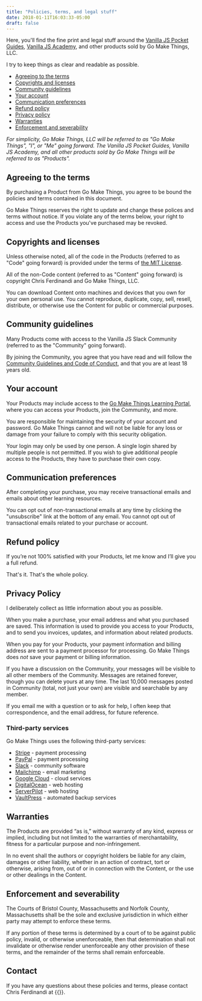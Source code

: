 ```yaml
---
title: "Policies, terms, and legal stuff"
date: 2018-01-11T16:03:33-05:00
draft: false
---
```


Here, you'll find the fine print and legal stuff around the [Vanilla JS Pocket Guides](https://vanillajsguides.com), [Vanilla JS Academy](https://vanillajsacademy.com), and other products sold by Go Make Things, LLC.

I try to keep things as clear and readable as possible.

- [Agreeing to the terms](#agreeing-to-the-terms)
- [Copyrights and licenses](#copyrights-and-licenses)
- [Community guidelines](#community-guidelines)
- [Your account](#your-account)
- [Communication preferences](#communication-preferences)
- [Refund policy](#refund-policy)
- [Privacy policy](#privacy-policy)
- [Warranties](#warranties)
- [Enforcement and severability](#enforcement-and-severability)

*For simplicity, Go Make Things, LLC will be referred to as "Go Make Things", "I", or "Me" going forward. The Vanilla JS Pocket Guides, Vanilla JS Academy, and all other products sold by Go Make Things will be referred to as "Products".*



## Agreeing to the terms

By purchasing a Product from Go Make Things, you agree to be bound the policies and terms contained in this document.

Go Make Things reserves the right to update and change these polices and terms without notice. If you violate any of the terms below, your right to access and use the Products you've purchased may be revoked.



## Copyrights and licenses

Unless otherwise noted, all of the code in the Products (referred to as "Code" going forward) is provided under the terms of [the MIT License](/mit).

All of the non-Code content (referred to as "Content" going forward) is copyright Chris Ferdinandi and Go Make Things, LLC.

You can download Content onto machines and devices that you own for your own personal use. You cannot reproduce, duplicate, copy, sell, resell, distribute, or otherwise use the Content for public or commercial purposes.



## Community guidelines

Many Products come with access to the Vanilla JS Slack Community (referred to as the "Community" going forward).

By joining the Community, you agree that you have read and will follow the [Community Guidelines and Code of Conduct](/community-guidelines/), and that you are at least 18 years old.



## Your account

Your Products may include access to the [Go Make Things Learning Portal](https://courses.gomakethings.com), where you can access your Products, join the Community, and more.

You are responsible for maintaining the security of your account and password. Go Make Things cannot and will not be liable for any loss or damage from your failure to comply with this security obligation.

Your login may only be used by one person. A single login shared by multiple people is not permitted. If you wish to give additional people access to the Products, they have to purchase their own copy.



## Communication preferences

After completing your purchase, you may receive transactional emails and emails about other learning resources.

You can opt out of non-transactional emails at any time by clicking the "unsubscribe" link at the bottom of any email. You cannot opt out of transactional emails related to your purchase or account.



## Refund policy

If you’re not 100% satisfied with your Products, let me know and I’ll give you a full refund.

That's it. That's the whole policy.



## Privacy Policy

I deliberately collect as little information about you as possible.

When you make a purchase, your email address and what you purchased are saved. This information is used to provide you access to your Products, and to send you invoices, updates, and information about related products.

When you pay for your Products, your payment information and billing address are sent to a payment processor for processing. Go Make Things does *not* save your payment or billing information.

If you have a discussion on the Community, your messages will be visible to all other members of the Community. Messages are retained forever, though you can delete yours at any time. The last 10,000 messages posted in Community (total, not just your own) are visible and searchable by any member.

If you email me with a question or to ask for help, I often keep that correspondence, and the email address, for future reference.

### Third-party services

Go Make Things uses the following third-party services:

- [Stripe](https://stripe.com/) - payment processing
- [PayPal](https://paypal.com/) - payment processing
- [Slack](https://slack.com/) - community software
- [Mailchimp](https://mailchimp.com) - email marketing
- [Google Cloud](https://gsuite.google.com/) - cloud services
- [DigitalOcean](https://www.digitalocean.com/) - web hosting
- [ServerPilot](https://serverpilot.io/) - web hosting
- [VaultPress](https://vaultpress.com/) - automated backup services



## Warranties

The Products are provided “as is,” without warranty of any kind, express or implied, including but not limited to the warranties of merchantability, fitness for a particular purpose and non-infringement.

In no event shall the authors or copyright holders be liable for any claim, damages or other liability, whether in an action of contract, tort or otherwise, arising from, out of or in connection with the Content, or the use or other dealings in the Content.



## Enforcement and severability

The Courts of Bristol County, Massachusetts and Norfolk County, Massachusetts shall be the sole and exclusive jurisdiction in which either party may attempt to enforce these terms.

If any portion of these terms is determined by a court of to be against public policy, invalid, or otherwise unenforceable, then that determination shall not invalidate or otherwise render unenforceable any other provision of these terms, and the remainder of the terms shall remain enforceable.



## Contact

If you have any questions about these policies and terms, please contact Chris Ferdinandi at {{<email>}}.